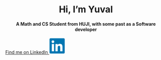 <p>
<h1 align="center">Hi, I’m Yuval</h1>
<h4 align="center"> A Math and CS Student from HUJI, with some past as a Software developer</h4>
<a href="https://www.linkedin.com/in/yuval-nakav-736930208/">Find me on LinkedIn </a>
<img src="https://github.com/devicons/devicon/blob/master/icons/linkedin/linkedin-original.svg" alt="linkedin" width="50" height="50" />
</p>


